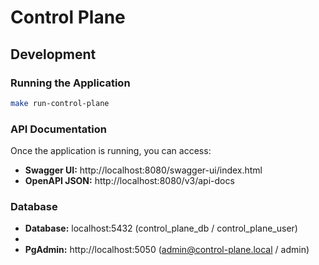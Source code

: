 # Control Plane

## Development

### Running the Application

```bash
make run-control-plane
```

### API Documentation

Once the application is running, you can access:

- **Swagger UI:** http://localhost:8080/swagger-ui/index.html
- **OpenAPI JSON:** http://localhost:8080/v3/api-docs

### Database

- **Database:** localhost:5432 (control_plane_db / control_plane_user)
- 
- **PgAdmin:** http://localhost:5050 (admin@control-plane.local / admin)